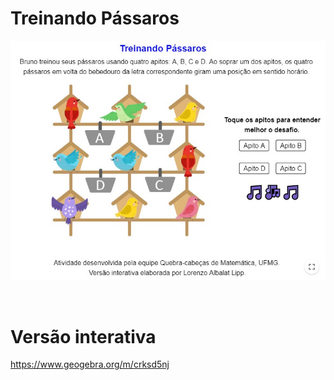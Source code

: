 # Treinando Pássaros

![](preview.jpg)

<br>

# Versão interativa

https://www.geogebra.org/m/crksd5nj